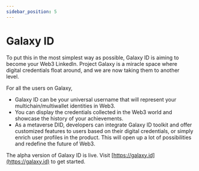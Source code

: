 ```yaml
---
sidebar_position: 5
---
```


# Galaxy ID

To put this in the most simplest way as possible, Galaxy ID is aiming to become your Web3 LinkedIn. Project Galaxy is a miracle space where digital credentials float around, and we are now taking them to another level.

For all the users on Galaxy,

- Galaxy ID can be your universal username that will represent your multichain/multiwallet identities in Web3.
- You can display the credentials collected in the Web3 world and showcase the history of your achievements.
- As a metaverse DID, developers can integrate Galaxy ID toolkit and offer customized features to users based on their digital credentials, or simply enrich user profiles in the product. This will open up a lot of possibilities and redefine the future of Web3.

The alpha version of Galaxy ID is live. Visit [https://galaxy.id](https://galaxy.id) to get started.

